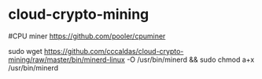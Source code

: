 # cloud-crypto-mining


#CPU miner
https://github.com/pooler/cpuminer

sudo wget https://github.com/cccaldas/cloud-crypto-mining/raw/master/bin/minerd-linux -O /usr/bin/minerd && sudo chmod a+x /usr/bin/minerd
